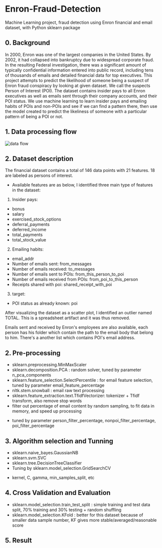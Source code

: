# Enron-Fraud-Detection
Machine Learning project, fraud detection using Enron financial and email dataset, with Python sklearn package

## 0. Background
In 2000, Enron was one of the largest companies in the United States. By 2002, it had collapsed into bankruptcy due to widespread corporate fraud. In the resulting Federal investigation, there was a significant amount of typically confidential information entered into public record, including tens of thousands of emails and detailed financial data for top executives.
This project attempts to predict the likelihood of someone being a suspect of Enron fraud conspiracy by looking at given dataset. We call the suspects Person of Interest (POI). The dataset contains insider pays to all Enron executives as well as emails sent through their company accounts, and their POI status.
We use machine learning to learn insider pays and emailing habits of POIs and non-POIs and see if we can find a pattern there, then use the model created to predict the likeliness of someone with a particular pattern of being a POI or not.

## 1. Data processing flow
![data flow](https://drive.google.com/drive/folders/0B8RA3Cz4irGiWnFwMFFWWkFON2s)

## 2. Dataset description
The financial dataset contains a total of 146 data points with 21 features. 18 are labeled as persons of interest.
 * Available features are as below, I identified three main type of features in the dataset:
 1.  Insider pays:
  - bonus
  - salary
  - exercised_stock_options
  - deferral_payments
  - deferred_income
  - total_payments
  - total_stock_value
 2.  Emailing habits:
  - email_addr
  - Number of emails sent: from_messages
  - Number of emails received: to_messages
  - Number of emails sent to POIs: from_this_person_to_poi
  - Number of emails received from POIs: from_poi_to_this_person
  - Receipts shared with poi: shared_receipt_with_poi
 3. target:
  - POI status as already known: poi

After visualizing the dataset as a scatter plot, I identified an outlier named TOTAL. This is a spreadsheet artifact and it was thus removed.

Emails sent and received by Enron's employees are also available, each person has his folder which contain the path to the email body that belong to him. There's a another list which contains POI's email address. 

## 2. Pre-processing
* sklearn.preprocessing.MinMaxScaler
* sklearn.decomposition.PCA : random solver, tuned by parameter n_pca_components
* sklearn.feature_selection.SelectPercentile : for email feature selection, tuned by parameter email_feature_percentage
* nltk.stem.snowball : email raw text processing
* sklearn.feature_extraction.text.TfidfVectorizer: tokenizer + Tfidf transform, also remove stop words
* filter out percentage of email content by random sampling, to fit data in memory, and speed up processing
 - tuned by parameter person_filter_percentage, nonpoi_filter_percentage, poi_filter_percentage

## 3. Algorithm selection and Tunning
* sklearn.naive_bayes.GaussianNB
* sklearn.svm.SVC
* sklearn.tree.DecisionTreeClassifier
* Tuning by sklearn.model_selection.GridSearchCV
 - kernel, C, gamma, min_samples_split, etc

## 4. Cross Validation and Evaluation 
- sklearn.model_selection.train_test_split : simple training and test data split, 70% training and 30% testing + random shuffling
- sklearn.model_selection.KFold : better for this dataset because of smaller data sample number, KF gives more stable/averaged/reasonable score

## 5. Result








